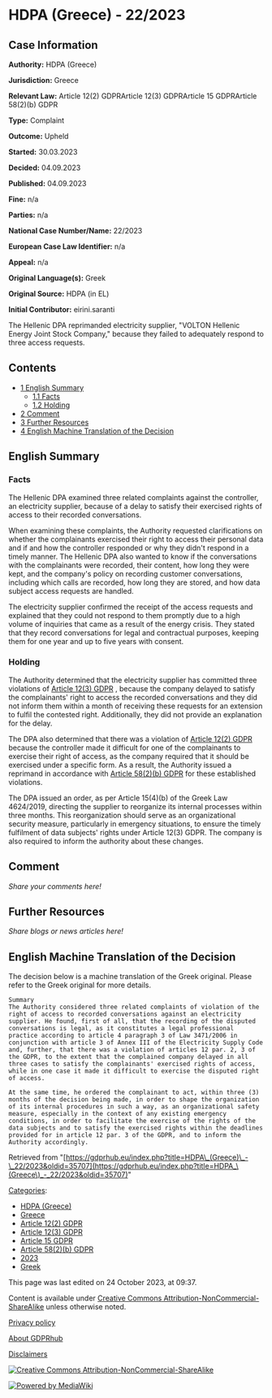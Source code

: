 # HDPA (Greece) - 22/2023

## Case Information

**Authority:** HDPA (Greece)

**Jurisdiction:** Greece

**Relevant Law:** Article 12(2) GDPRArticle 12(3) GDPRArticle 15 GDPRArticle 58(2)(b) GDPR

**Type:** Complaint

**Outcome:** Upheld

**Started:** 30.03.2023

**Decided:** 04.09.2023

**Published:** 04.09.2023

**Fine:** n/a

**Parties:** n/a

**National Case Number/Name:** 22/2023

**European Case Law Identifier:** n/a

**Appeal:** n/a

**Original Language(s):** Greek

**Original Source:** HDPA (in EL)

**Initial Contributor:** eirini.saranti

The Hellenic DPA reprimanded electricity supplier, "VOLTON Hellenic Energy Joint Stock Company," because they failed to adequately respond to three access requests.

## Contents

*   [1 English Summary](#English_Summary)
    *   [1.1 Facts](#Facts)
    *   [1.2 Holding](#Holding)
*   [2 Comment](#Comment)
*   [3 Further Resources](#Further_Resources)
*   [4 English Machine Translation of the Decision](#English_Machine_Translation_of_the_Decision)

## English Summary

### Facts

The Hellenic DPA examined three related complaints against the controller, an electricity supplier, because of a delay to satisfy their exercised rights of access to their recorded conversations.

When examining these complaints, the Authority requested clarifications on whether the complainants exercised their right to access their personal data and if and how the controller responded or why they didn't respond in a timely manner. The Hellenic DPA also wanted to know if the conversations with the complainants were recorded, their content, how long they were kept, and the company's policy on recording customer conversations, including which calls are recorded, how long they are stored, and how data subject access requests are handled.

The electricity supplier confirmed the receipt of the access requests and explained that they could not respond to them promptly due to a high volume of inquiries that came as a result of the energy crisis. They stated that they record conversations for legal and contractual purposes, keeping them for one year and up to five years with consent.

### Holding

The Authority determined that the electricity supplier has committed three violations of [Article 12(3) GDPR](/index.php?title=Article_12_GDPR#3 "Article 12 GDPR") , because the company delayed to satisfy the complainants' right to access the recorded conversations and they did not inform them within a month of receiving these requests for an extension to fulfil the contested right. Additionally, they did not provide an explanation for the delay.

The DPA also determined that there was a violation of [Article 12(2) GDPR](/index.php?title=Article_12_GDPR#2 "Article 12 GDPR") because the controller made it difficult for one of the complainants to exercise their right of access, as the company required that it should be exercised under a specific form. As a result, the Authority issued a reprimand in accordance with [Article 58(2)(b) GDPR](/index.php?title=Article_58_GDPR#2b "Article 58 GDPR") for these established violations.

The DPA issued an order, as per Article 15(4)(b) of the Greek Law 4624/2019, directing the supplier to reorganize its internal processes within three months. This reorganization should serve as an organizational security measure, particularly in emergency situations, to ensure the timely fulfilment of data subjects' rights under Article 12(3) GDPR. The company is also required to inform the authority about these changes.

## Comment

_Share your comments here!_

## Further Resources

_Share blogs or news articles here!_

## English Machine Translation of the Decision

The decision below is a machine translation of the Greek original. Please refer to the Greek original for more details.

```
Summary
The Authority considered three related complaints of violation of the right of access to recorded conversations against an electricity supplier. He found, first of all, that the recording of the disputed conversations is legal, as it constitutes a legal professional practice according to article 4 paragraph 3 of Law 3471/2006 in conjunction with article 3 of Annex III of the Electricity Supply Code and, further, that there was a violation of articles 12 par. 2, 3 of the GDPR, to the extent that the complained company delayed in all three cases to satisfy the complainants' exercised rights of access, while in one case it made it difficult to exercise the disputed right of access.

At the same time, he ordered the complainant to act, within three (3) months of the decision being made, in order to shape the organization of its internal procedures in such a way, as an organizational safety measure, especially in the context of any existing emergency conditions, in order to facilitate the exercise of the rights of the data subjects and to satisfy the exercised rights within the deadlines provided for in article 12 par. 3 of the GDPR, and to inform the Authority accordingly.

```

Retrieved from "[https://gdprhub.eu/index.php?title=HDPA\_(Greece)\_-\_22/2023&oldid=35707](https://gdprhub.eu/index.php?title=HDPA_\(Greece\)_-_22/2023&oldid=35707)"

[Categories](/index.php?title=Special:Categories "Special:Categories"):

*   [HDPA (Greece)](/index.php?title=Category:HDPA_\(Greece\) "Category:HDPA (Greece)")
*   [Greece](/index.php?title=Category:Greece "Category:Greece")
*   [Article 12(2) GDPR](/index.php?title=Category:Article_12\(2\)_GDPR "Category:Article 12(2) GDPR")
*   [Article 12(3) GDPR](/index.php?title=Category:Article_12\(3\)_GDPR "Category:Article 12(3) GDPR")
*   [Article 15 GDPR](/index.php?title=Category:Article_15_GDPR "Category:Article 15 GDPR")
*   [Article 58(2)(b) GDPR](/index.php?title=Category:Article_58\(2\)\(b\)_GDPR "Category:Article 58(2)(b) GDPR")
*   [2023](/index.php?title=Category:2023 "Category:2023")
*   [Greek](/index.php?title=Category:Greek "Category:Greek")

This page was last edited on 24 October 2023, at 09:37.

Content is available under [Creative Commons Attribution-NonCommercial-ShareAlike](https://creativecommons.org/licenses/by-nc-sa/4.0/) unless otherwise noted.

[Privacy policy](/index.php?title=GDPRhub:Privacy_policy)

[About GDPRhub](/index.php?title=GDPRhub:About)

[Disclaimers](/index.php?title=GDPRhub:General_disclaimer)

[![Creative Commons Attribution-NonCommercial-ShareAlike](/resources/assets/licenses/cc-by-nc-sa.png)](https://creativecommons.org/licenses/by-nc-sa/4.0/)

[![Powered by MediaWiki](/resources/assets/poweredby_mediawiki_88x31.png)](https://www.mediawiki.org/)